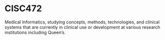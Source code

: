 # CISC472
Medical Informatics, studying concepts, methods, technologies, and clinical systems that are currently in clinical use or development at various research institutions including Queen’s.
